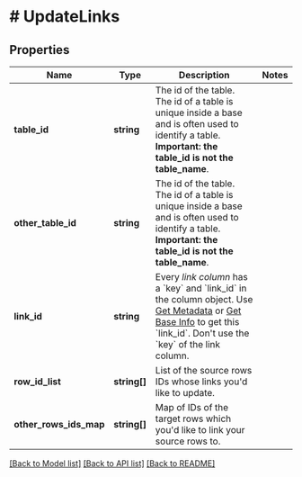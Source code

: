 # # UpdateLinks

## Properties

Name | Type | Description | Notes
------------ | ------------- | ------------- | -------------
**table_id** | **string** | The id of the table. The id of a table is unique inside a base and is often used to identify a table. **Important: the table_id is not the table_name**. |
**other_table_id** | **string** | The id of the table. The id of a table is unique inside a base and is often used to identify a table. **Important: the table_id is not the table_name**. |
**link_id** | **string** | Every *link column* has a &#x60;key&#x60; and &#x60;link_id&#x60; in the column object. Use [Get Metadata](/reference/get-metadata) or [Get Base Info](/reference/get-base-info) to get this &#x60;link_id&#x60;. Don&#39;t use the &#x60;key&#x60; of the link column. |
**row_id_list** | **string[]** | List of the source rows IDs whose links you&#39;d like to update. |
**other_rows_ids_map** | **string[]** | Map of IDs of the target rows which you&#39;d like to link your source rows to. |

[[Back to Model list]](../../README.md#models) [[Back to API list]](../../README.md#endpoints) [[Back to README]](../../README.md)
